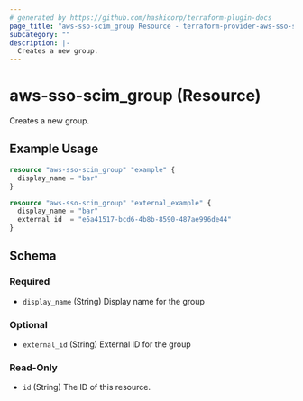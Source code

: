 ```yaml
---
# generated by https://github.com/hashicorp/terraform-plugin-docs
page_title: "aws-sso-scim_group Resource - terraform-provider-aws-sso-scim"
subcategory: ""
description: |-
  Creates a new group.
---
```


# aws-sso-scim_group (Resource)

Creates a new group.

## Example Usage

```terraform
resource "aws-sso-scim_group" "example" {
  display_name = "bar"
}

resource "aws-sso-scim_group" "external_example" {
  display_name = "bar"
  external_id  = "e5a41517-bcd6-4b8b-8590-487ae996de44"
}
```

<!-- schema generated by tfplugindocs -->
## Schema

### Required

- `display_name` (String) Display name for the group

### Optional

- `external_id` (String) External ID for the group

### Read-Only

- `id` (String) The ID of this resource.
